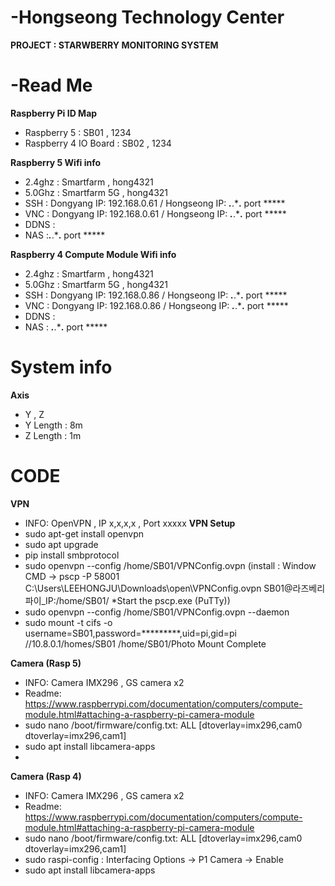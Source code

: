 # -Hongseong Technology Center 
**PROJECT : STARWBERRY MONITORING SYSTEM**

# -Read Me
**Raspberry Pi ID Map**
- Raspberry 5 : SB01 , 1234
- Raspberry 4 IO Board : SB02 , 1234

**Raspberry 5 Wifi info**
- 2.4ghz : Smartfarm , hong4321
- 5.0Ghz : Smartfarm 5G , hong4321
- SSH : Dongyang IP: 192.168.0.61 / Hongseong IP: ***.***.***.** port *****
- VNC : Dongyang IP: 192.168.0.61 / Hongseong IP: ***.***.***.** port *****
- DDNS :
- NAS :***.***.***.** port *****

**Raspberry 4 Compute Module Wifi info**
- 2.4ghz : Smartfarm , hong4321
- 5.0Ghz : Smartfarm 5G , hong4321
- SSH : Dongyang IP: 192.168.0.86 / Hongseong IP: ***.***.***.** port *****
- VNC : Dongyang IP: 192.168.0.86 / Hongseong IP: ***.***.***.** port *****
- DDNS :
- NAS : ***.***.***.** port *****

# System info 
**Axis**
- Y , Z 
- Y Length : 8m
- Z Length : 1m


# CODE

**VPN**
- INFO: OpenVPN , IP x,x,x,x , Port xxxxx
**VPN Setup**
- sudo apt-get install openvpn
- sudo apt upgrade
- pip install smbprotocol
- sudo openvpn --config /home/SB01/VPNConfig.ovpn (install : Window CMD -> pscp -P 58001 C:\Users\LEEHONGJU\Downloads\open\VPNConfig.ovpn SB01@라즈베리파이_IP:/home/SB01/ *Start the pscp.exe (PuTTy))
- sudo openvpn --config /home/SB01/VPNConfig.ovpn --daemon
- sudo mount -t cifs -o username=SB01,password=********\*,uid=pi,gid=pi //10.8.0.1/homes/SB01 /home/SB01/Photo
  Mount Complete

**Camera (Rasp 5)**
 - INFO: Camera IMX296 , GS camera x2
 - Readme: https://www.raspberrypi.com/documentation/computers/compute-module.html#attaching-a-raspberry-pi-camera-module
 - sudo nano /boot/firmware/config.txt: ALL [dtoverlay=imx296,cam0 dtoverlay=imx296,cam1]
 - sudo apt install libcamera-apps
 - 
**Camera (Rasp 4)**
 - INFO: Camera IMX296 , GS camera x2
 - Readme: https://www.raspberrypi.com/documentation/computers/compute-module.html#attaching-a-raspberry-pi-camera-module
 - sudo nano /boot/firmware/config.txt: ALL [dtoverlay=imx296,cam0 dtoverlay=imx296,cam1]
 - sudo raspi-config : Interfacing Options -> P1 Camera -> Enable
 - sudo apt install libcamera-apps

